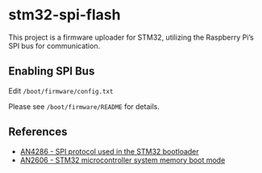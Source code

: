 # stm32-spi-flash

This project is a firmware uploader for STM32, utilizing the Raspberry Pi’s SPI bus for communication.

## Enabling SPI Bus

Edit `/boot/firmware/config.txt`

Please see `/boot/firmware/README` for details.

## References

- [AN4286 - SPI protocol used in the STM32 bootloader](https://www.st.com/resource/en/application_note/an4286-spi-protocol-used-in-the-stm32-bootloader-stmicroelectronics.pdf)
- [AN2606 - STM32 microcontroller system memory boot mode](https://www.st.com/content/ccc/resource/technical/document/application_note/b9/9b/16/3a/12/1e/40/0c/CD00167594.pdf/files/CD00167594.pdf/jcr:content/translations/en.CD00167594.pdf)